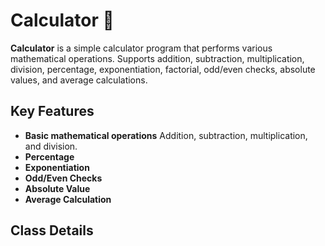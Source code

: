 # Calculator 🧮
**Calculator** is a simple calculator program that performs various mathematical operations. Supports addition, subtraction, multiplication, division, percentage, exponentiation, factorial, odd/even checks, absolute values, and average calculations.

## Key Features
- **Basic mathematical operations** Addition, subtraction, multiplication, and  division.
- **Percentage**
- **Exponentiation**
- **Odd/Even Checks**
- **Absolute Value**
- **Average Calculation**

## Class Details




<!--stackedit_data:
eyJoaXN0b3J5IjpbMTE4MTQ5ODg2NSwtNDQ2MzE5MTQyLDIwND
IyNzkyMDksNDI0NTYyOTA0XX0=
-->